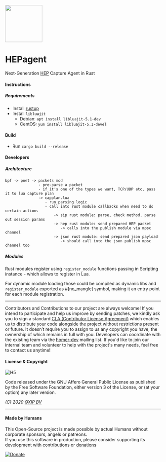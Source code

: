 <img src="https://user-images.githubusercontent.com/1423657/55069501-8348c400-5084-11e9-9931-fefe0f9874a7.png" width=120/>

# HEPagent

Next-Generation [HEP](https://github.com/sipcapture/hep) Capture Agent in Rust


#### Instructions
##### Requirements
* Install [rustup](https://rustup.rs)
* Install `libluajit` 
  * Debian: `apt install libluajit-5.1-dev`
  * CentOS: `yum install libluajit-5.1-devel`

#### Build
* Run `cargo build --release`


#### Developers
##### Architecture
```
bpf -> pnet -> packets mod 
               - pre-parse a packet
               - if it's one of the types we want, TCP/UDP etc, pass it to lua capture plan
               -> capplan.lua
                  - run parsing logic
                  - call into rust module callbacks when need to do certain actions
                      -> sip rust module: parse, check method, parse out session params
                      -> hep rust module: send prepared HEP packet
                         -> calls into the publish module via mpsc channel
                      -> json rust module: send prepared json payload
                         -> should call into the json publish mpsc channel too
```

##### Modules
Rust modules register using `register_module` functions passing in Scripting instance - which allows to register in Lua.

For dynamic module loading those could be compiled as dynamic libs and `register_module` exported as #[no_mangle] symbol, making it an entry point for each module registration.

--------

Contributors and Contributions to our project are always welcome! If you intend to participate and help us improve by sending patches, we kindly ask you to sign a standard [CLA (Contributor License Agreement)](http://cla.qxip.net) which enables us to distribute your code alongside the project without restrictions present or future. It doesn’t require you to assign to us any copyright you have, the ownership of which remains in full with you. Developers can coordinate with the existing team via the [homer-dev](http://groups.google.com/group/homer-dev) mailing list. If you'd like to join our internal team and volunteer to help with the project's many needs, feel free to contact us anytime!


#### License & Copyright

![H5](https://img.shields.io/badge/license-GNU_AGPL_v3-blue.svg)

Code released under the GNU Affero General Public License as published by the Free Software Foundation, either version 3 of the License, or (at your option) any later version.

*(C) 2020 [QXIP BV](http://qxip.net)*

----------

#### Made by Humans
This Open-Source project is made possible by actual Humans without corporate sponsors, angels or patreons.<br>
If you use this software in production, please consider supporting its development with contributions or [donations](https://www.paypal.com/cgi-bin/webscr?cmd=_donations&business=donation%40sipcapture%2eorg&lc=US&item_name=SIPCAPTURE&no_note=0&currency_code=EUR&bn=PP%2dDonationsBF%3abtn_donateCC_LG%2egif%3aNonHostedGuest)

[![Donate](https://www.paypalobjects.com/en_US/i/btn/btn_donateCC_LG.gif)](https://www.paypal.com/cgi-bin/webscr?cmd=_donations&business=donation%40sipcapture%2eorg&lc=US&item_name=SIPCAPTURE&no_note=0&currency_code=EUR&bn=PP%2dDonationsBF%3abtn_donateCC_LG%2egif%3aNonHostedGuest) 
